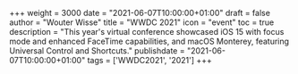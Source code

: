 +++
weight = 3000
date = "2021-06-07T10:00:00+01:00"
draft = false
author = "Wouter Wisse"
title = "WWDC 2021"
icon = "event"
toc = true
description = "This year's virtual conference showcased iOS 15 with focus mode and enhanced FaceTime capabilities, and macOS Monterey, featuring Universal Control and Shortcuts."
publishdate = "2021-06-07T10:00:00+01:00"
tags = ['WWDC2021', '2021']
+++